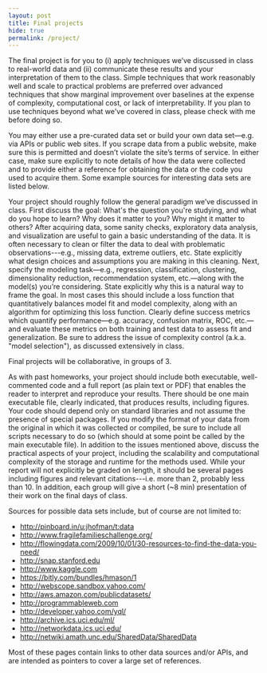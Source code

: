 ```yaml
---
layout: post
title: Final projects
hide: true
permalink: /project/
---
```


The final project is for you to (i) apply techniques we’ve discussed in class to real-world data and (ii) communicate these results and your interpretation of them to the class. Simple techniques that work reasonably well and scale to practical problems are preferred over advanced techniques that show marginal improvement over baselines at the expense of complexity, computational cost, or lack of interpretability. If you plan to use techniques beyond what we've covered in class, please check with me before doing so.

You may either use a pre-curated data set or build your own data set—e.g. via APIs or public web sites. If you scrape data from a public website, make sure this is permitted and doesn’t violate the site’s terms of service. In either case, make sure explicitly to note details of how the data were collected and to provide either a reference for obtaining the data or the code you used to acquire them. Some example sources for interesting data sets are listed below.

Your project should roughly follow the general paradigm we’ve discussed in class. First discuss the goal: What's the question you're studying, and what do you hope to learn? Why does it matter to you? Why might it matter to others? After acquiring data, some sanity checks, exploratory data analysis, and visualization are useful to gain a basic understanding of the data. It is often necessary to clean or filter the data to deal with problematic observations---e.g., missing data, extreme outliers, etc. State explicitly what design choices and assumptions you are making in this cleaning. Next, specify the modeling task—e.g., regression, classification, clustering, dimensionality reduction, recommendation system, etc.—along with the model(s) you’re considering. State explicitly why this is a natural way to frame the goal. In most cases this should include a loss function that quantitatively balances model fit and model complexity, along with an algorithm for optimizing this loss function. Clearly define success metrics which quantify performance—e.g. accuracy, confusion matrix, ROC, etc.—and evaluate these metrics on both training and test data to assess fit and generalization. Be sure to address the issue of complexity control (a.k.a. "model selection"), as discussed extensively in class.

Final projects will be collaborative, in groups of 3.

As with past homeworks, your project should include both executable, well-commented code and a full report (as plain text or PDF) that enables the reader to interpret and reproduce your results. There should be one main executable file, clearly indicated, that produces results, including figures. Your code should depend only on standard libraries and not assume the presence of special packages. If you modify the format of your data from the original in which it was collected or compiled, be sure to include all scripts necessary to do so (which should at some point be called by the main executable file). In addition to the issues mentioned above, discuss the practical aspects of your project, including the scalability and computational complexity of the storage and runtime for the methods used. While your report will not explicitly be graded on length, it should be several pages including figures and relevant citations---i.e. more than 2, probably less than 10. In addition, each group will give a short (~8 min) presentation of their work on the final days of class.

Sources for possible data sets include, but of course are not limited to:

* http://pinboard.in/u:jhofman/t:data
* http://www.fragilefamilieschallenge.org/
* http://flowingdata.com/2009/10/01/30-resources-to-find-the-data-you-need/
* http://snap.stanford.edu
* http://www.kaggle.com
* https://bitly.com/bundles/hmason/1
* http://webscope.sandbox.yahoo.com/
* http://aws.amazon.com/publicdatasets/
* http://programmableweb.com
* http://developer.yahoo.com/yql/
* http://archive.ics.uci.edu/ml/
* http://networkdata.ics.uci.edu/
* http://netwiki.amath.unc.edu/SharedData/SharedData

Most of these pages contain links to other data sources and/or APIs, and are intended as pointers to cover a large set of references.
